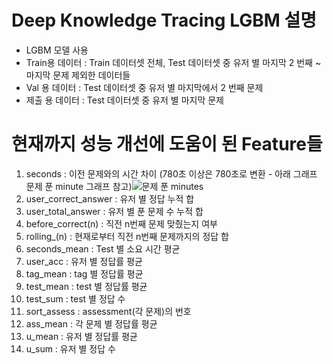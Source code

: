 # Deep Knowledge Tracing LGBM 설명

- LGBM 모델 사용
- Train용 데이터 : Train 데이터셋 전체, Test 데이터셋 중 유저 별 마지막 2 번째 ~ 마지막 문제 제외한 데이터들
- Val 용 데이터 : Test 데이터셋 중 유저 별 마지막에서 2 번째 문제
- 제출 용 데이터 : Test 데이터셋 중 유저 별 마지막 문제 

# 현재까지 성능 개선에 도움이 된 Feature들
1. seconds : 이전 문제와의 시간 차이 (780초 이상은 780초로 변환 - 아래 그래프 문제 푼 minute 그래프 참고)![문제 푼 minutes](https://user-images.githubusercontent.com/86274940/167414013-b880013d-5c9d-4537-a0a5-43ea9dc9f2fc.PNG)
2. user_correct_answer : 유저 별 정답 누적 합
3. user_total_answer : 유저 별 푼 문제 수 누적 합
4. before_correct(n) : 직전 n번째 문제 맞췄는지 여부
5. rolling_(n) : 현재로부터 직전 n번째 문제까지의 정답 합
6. seconds_mean : Test 별 소요 시간 평균
7. user_acc : 유저 별 정답률 평균
8. tag_mean : tag 별 정답률 평균
9. test_mean : test 별 정답률 평균
10. test_sum : test 별 정답 수
11. sort_assess : assessment(각 문제)의 번호
12. ass_mean : 각 문제 별 정답률 평균
13. u_mean : 유저 별 정답률 평균
14. u_sum : 유저 별 정답 수
